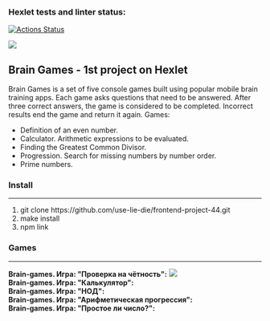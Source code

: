 ### Hexlet tests and linter status:
[![Actions Status](https://github.com/IanaBlue/frontend-project-44/workflows/hexlet-check/badge.svg)](https://github.com/IanaBlue/frontend-project-44/actions)

<a href="https://codeclimate.com/github/IanaBlue/frontend-project-44/maintainability"><img src="https://api.codeclimate.com/v1/badges/b92b7c1ac79ecd381484/maintainability" /></a>

<h2> Brain Games - 1st project on Hexlet </h2>
<p>
Brain Games is a set of five console games built using popular mobile brain training apps. Each game asks questions that need to be answered. After three correct answers, the game is considered to be completed. Incorrect results end the game and return it again. Games:
<ul>
<li>Definition of an even number.</li>
<li>Calculator. Arithmetic expressions to be evaluated.</li>
<li>Finding the Greatest Common Divisor.</li>
<li>Progression. Search for missing numbers by number order.</li>
<li>Prime numbers.</li>
</ul>
</p>


<h3> Install </h3> <hr>
<ol>
<li>git clone https://github.com/use-lie-die/frontend-project-44.git</li>
<li>make install</li>
<li>npm link </li>
</ol>

<h3> Games </h3> <hr>
<strong>Brain-games. Игра: "Проверка на чётность":</strong> <a href="https://asciinema.org/a/QkAUPWIPfNSO3E2njDQcW7cOL" target="_blank"><img src="https://asciinema.org/a/QkAUPWIPfNSO3E2njDQcW7cOL.svg" /></a> </br>
<strong>Brain-games. Игра: "Калькулятор":</strong> </br>
<strong>Brain-games. Игра: "НОД":</strong> </br>
<strong>Brain-games. Игра: "Арифметическая прогрессия":</strong> </br>
<strong>Brain-games. Игра: "Простое ли число?":</strong> </br>